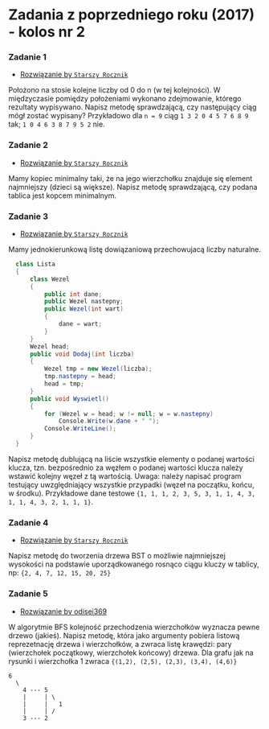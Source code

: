 # Zadania z poprzedniego roku (2017) - **kolos nr 2**

### Zadanie 1
- [Rozwiązanie by `Starszy Rocznik`](Kolos2_2017_zadanie1/Program.cs)

Położono na stosie kolejne liczby od 0 do n (w tej kolejności). W międzyczasie pomiędzy położeniami wykonano zdejmowanie, którego rezultaty wypisywano. Napisz metodę sprawdzającą, czy następujący ciąg mógł zostać wypisany? Przykładowo dla `n = 9` ciąg `1 3 2 0 4 5 7 6 8 9` tak; `1 0 4 6 3 8 7 9 5 2` nie.

### Zadanie 2
- [Rozwiązanie by `Starszy Rocznik`](Kolos2_2017_zadanie2/Program.cs)

Mamy kopiec minimalny taki, że na jego wierzchołku znajduje się element najmniejszy (dzieci są większe). Napisz metodę sprawdzającą, czy podana tablica jest kopcem minimalnym.

### Zadanie 3
- [Rozwiązanie by `Starszy Rocznik`](Kolos2_2017_zadanie3/Program.cs)

Mamy jednokierunkową listę dowiązaniową przechowujacą liczby naturalne.
```csharp
  class Lista
  {
      class Wezel
      {
          public int dane;
          public Wezel nastepny;
          public Wezel(int wart)
          {
              dane = wart;
          }
      }
      Wezel head;
      public void Dodaj(int liczba)
      {
          Wezel tmp = new Wezel(liczba);
          tmp.nastepny = head;
          head = tmp;
      }
      public void Wyswietl()
      {
          for (Wezel w = head; w != null; w = w.nastepny)
              Console.Write(w.dane + " ");
          Console.WriteLine();
      }
  }
```
Napisz metodę dublującą na liście wszystkie elementy o podanej wartości klucza, tzn. bezpośrednio za węzłem o podanej wartości klucza należy wstawić kolejny węzeł z tą wartością. Uwaga: należy napisać program testujący uwzględniający wszystkie przypadki (węzeł na początku, końcu, w środku). Przykładowe dane testowe `{1, 1, 1, 2, 3, 5, 3, 1, 1, 4, 3, 1, 1, 4, 3, 2, 1, 1, 1}`.

### Zadanie 4
- [Rozwiązanie by `Starszy Rocznik`](Kolos2_2017_zadanie4/Program.cs)

Napisz metodę do tworzenia drzewa BST o możliwie najmniejszej wysokości na podstawie uporządkowanego rosnąco ciągu kluczy w tablicy, np: `{2, 4, 7, 12, 15, 20, 25}`

### Zadanie 5
- [Rozwiązanie by odisei369](Kolos2_2017_zadanie5/Program.cs)

W algorytmie BFS kolejność przechodzenia wierzchołków wyznacza pewne drzewo (jakieś). Napisz metodę, która jako argumenty pobiera listową reprezetnację drzewa i wierzchołków, a zwraca listę krawędzi: pary (wierzchołek początkowy, wierzchołek końcowy) drzewa.
Dla grafu jak na rysunki i wierzchołka 1 zwraca `{(1,2), (2,5), (2,3), (3,4), (4,6)}`
```
6
  \
    4 --- 5 
    |     | \
    |     |   1
    |     | /
    3 --- 2
```
